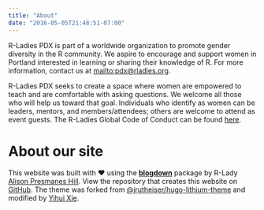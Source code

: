 ```yaml
---
title: "About"
date: "2016-05-05T21:48:51-07:00"
---
```


R-Ladies PDX is part of a worldwide organization to promote gender diversity in the R community. We aspire to encourage and support women in Portland interested in learning or sharing their knowledge of R. For more information, contact us at <mailto:pdx@rladies.org>.

R-Ladies PDX seeks to create a space where women are empowered to teach and are comfortable with asking questions. We welcome all those who will help us toward that goal. Individuals who identify as women can be leaders, mentors, and members/attendees; others are welcome to attend as event guests. The R-Ladies Global Code of Conduct can be found [here](https://github.com/rladies/starter-kit/wiki/Code-of-Conduct).

# About our site

This website was built with :heart: using the [**blogdown**](https://github.com/rstudio/blogdown) package by R-Lady [Alison Presmanes Hill](https://apreshill.rbind.io). View the repository that creates this website on [GitHub](https://github.com/apreshill/rladies-PDX). The theme was forked from [@jrutheiser/hugo-lithium-theme](https://github.com/jrutheiser/hugo-lithium-theme) and modified by [Yihui Xie](https://github.com/yihui/hugo-lithium-theme).
